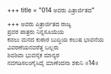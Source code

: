 +++
title = "014 ಅವರು ಪಿತ್ರಾರ್ಜಿತದ"

+++
ಅವರು ಪಿತ್ರಾರ್ಜಿತದ ರಾಜ್ಯ  
ಪ್ರವರ ಪಾತ್ರರು ನಿನ್ನಸೂಯೆಯ  
ಕವಲು ಮನದ ಕುಠಾರ ಬುದ್ಧಿಯ ಕಲುಷ ಭಾವನೆಯ  
ವಿವರಣೆಯನವರೆತ್ತ ಬಲ್ಲರು  
ಶಿವಶಿವಾ ಭುವನೈಕ ಮಾನ್ಯರ  
ನವಗಡಿಸಲಂಗೈಸಿದೈ ಮಾಣೆಂದನಾ ಶಕುನಿ     ॥14॥